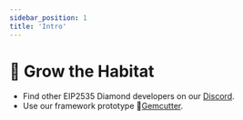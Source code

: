 ```yaml
---
sidebar_position: 1
title: 'Intro'
---
```


# 🌱 Grow the Habitat

- Find other EIP2535 Diamond developers on our [Discord](https://discord.com/invite/Pqdj73UTt6).
- Use our framework prototype 💎[Gemcutter](/Developers/Gemcutter/about).
